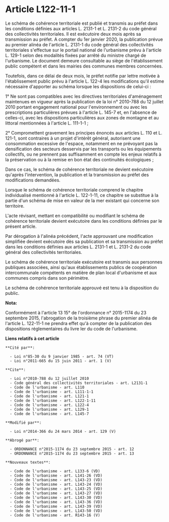 # Article L122-11-1

Le schéma de cohérence territoriale est publié et transmis au préfet dans les conditions définies aux articles L. 2131-1 et
L. 2131-2 du code général des collectivités territoriales. Il est exécutoire deux mois après sa transmission au préfet. A
compter du 1er janvier 2020, la publication prévue au premier alinéa de l'article L. 2131-1 du code général des collectivités
territoriales s'effectue sur le portail national de l'urbanisme prévu à l'article L. 129-1 selon des modalités fixées par
arrêté du ministre chargé de l'urbanisme. Le document demeure consultable au siège de l'établissement public compétent et
dans les mairies des communes membres concernées. 

Toutefois, dans ce délai de deux mois, le préfet notifie par lettre motivée à l'établissement public prévu à l'article L.
122-4 les modifications qu'il estime nécessaire d'apporter au schéma lorsque les dispositions de celui-ci : 

1° Ne sont pas compatibles avec les directives territoriales d'aménagement maintenues en vigueur après la publication de la
loi n° 2010-788 du 12 juillet 2010 portant engagement national pour l'environnement ou avec les prescriptions particulières
prévues à l'article L. 145-7 et, en l'absence de celles-ci, avec les dispositions particulières aux zones de montagne et au
littoral mentionnées à l'article L. 111-1-1 ; 

2° Compromettent gravement les principes énoncés aux articles L. 110 et L. 121-1, sont contraires à un projet d'intérêt
général, autorisent une consommation excessive de l'espace, notamment en ne prévoyant pas la densification des secteurs
desservis par les transports ou les équipements collectifs, ou ne prennent pas suffisamment en compte les enjeux relatifs à
la préservation ou à la remise en bon état des continuités écologiques ; 

Dans ce cas, le schéma de cohérence territoriale ne devient exécutoire qu'après l'intervention, la publication et la
transmission au préfet des modifications demandées. 

Lorsque le schéma de cohérence territoriale comprend le chapitre individualisé mentionné à l'article L. 122-1-11, ce chapitre
se substitue à la partie d'un schéma de mise en valeur de la mer existant qui concerne son territoire. 

L'acte révisant, mettant en compatibilité ou modifiant le schéma de cohérence territoriale devient exécutoire dans les
conditions définies par le présent article. 

Par dérogation à l'alinéa précédent, l'acte approuvant une modification simplifiée devient exécutoire dès sa publication et
sa transmission au préfet dans les conditions définies aux articles L. 2131-1 et L. 2131-2 du code général des collectivités
territoriales. 

Le schéma de cohérence territoriale exécutoire est transmis aux personnes publiques associées, ainsi qu'aux établissements
publics de coopération intercommunale compétents en matière de plan local d'urbanisme et aux communes compris dans son
périmètre. 

Le schéma de cohérence territoriale approuvé est tenu à la disposition du public.

**Nota:**

Conformément à l'article 13 15° de l'ordonnance n° 2015-1174 du 23 septembre 2015, l'abrogation de la troisième phrase du
premier alinéa de l'article L. 122-11-1 ne prendra effet qu'à compter de la publication des dispositions réglementaires du
livre Ier du code de l'urbanisme.

**Liens relatifs à cet article**

	**Cité par**:

	  - Loi n°85-30 du 9 janvier 1985 - art. 74 (VT)
	  - Loi n°2011-665 du 15 juin 2011 - art. 1 (V)

	**Cite**:

	  - Loi n°2010-788 du 12 juillet 2010
	  - Code général des collectivités territoriales - art. L2131-1
	  - Code de l'urbanisme - art. L110
	  - Code de l'urbanisme - art. L111-1-1
	  - Code de l'urbanisme - art. L121-1
	  - Code de l'urbanisme - art. L122-1-11
	  - Code de l'urbanisme - art. L122-4
	  - Code de l'urbanisme - art. L129-1
	  - Code de l'urbanisme - art. L145-7

	**Modifié par**:

	  - Loi n°2014-366 du 24 mars 2014 - art. 129 (V)

	**Abrogé par**:

	  - ORDONNANCE n°2015-1174 du 23 septembre 2015 - art. 12
	  - ORDONNANCE n°2015-1174 du 23 septembre 2015 - art. 13

	**Nouveaux textes**:

	  - Code de l'urbanisme - art. L133-6 (VD)
	  - Code de l'urbanisme - art. L141-26 (VD)
	  - Code de l'urbanisme - art. L143-23 (VD)
	  - Code de l'urbanisme - art. L143-24 (VD)
	  - Code de l'urbanisme - art. L143-25 (VD)
	  - Code de l'urbanisme - art. L143-27 (VD)
	  - Code de l'urbanisme - art. L143-30 (VD)
	  - Code de l'urbanisme - art. L143-36 (VD)
	  - Code de l'urbanisme - art. L143-39 (VD)
	  - Code de l'urbanisme - art. L143-50 (VD)
	  - Code de l'urbanisme - art. R143-16 (V)
